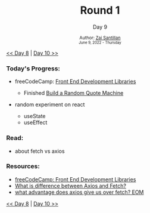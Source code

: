 <div align="center">
  <h1>Round 1</h1>
  <p>Day 9</p>

  <sub>
    Author: <a href="https://github.com/plskz" target="_blank">Zai Santillan</a>
    <br>
    <small>June 9, 2022 - Thursday</small>
  </sub>
</div>

[<< Day 8](day008.md) | [Day 10 >>](day010.md)

### Today's Progress:

- freeCodeCamp: [Front End Development Libraries](https://www.freecodecamp.org/learn/front-end-development-libraries/)

  - Finished [Build a Random Quote Machine](https://www.freecodecamp.org/learn/front-end-development-libraries/front-end-development-libraries-projects/build-a-random-quote-machine)

- random experiment on react
  - useState
  - useEffect

### Read:

- about fetch vs axios

### Resources:

- [freeCodeCamp: Front End Development Libraries](https://www.freecodecamp.org/learn/front-end-development-libraries/)
- [What is difference between Axios and Fetch?](https://stackoverflow.com/questions/40844297/what-is-difference-between-axios-and-fetch)
- [what advantage does axios give us over fetch? EOM](https://github.com/axios/axios/issues/314)

[<< Day 8](day008.md) | [Day 10 >>](day010.md)
